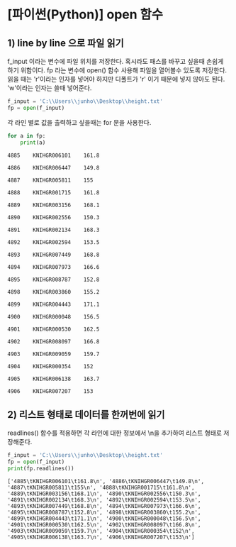 # [파이썬(Python)] open 함수

## 1) line by line 으로 파일 읽기

f_input 이라는 변수에 파일 위치를 저장한다. 혹시라도 패스를 바꾸고 싶을때 손쉽게 하기 위함이다. fp 라는 변수에 open() 함수 사용해 파일을 열어볼수 있도록 저장한다. 읽을 때는 'r'이라는 인자를 넣어야 하지만 디폴트가 'r' 이기 때문에 넣지 않아도 된다. 'w'이라는 인자는 쓸때 넣어준다.


```python
f_input = 'C:\\Users\\junho\\Desktop\\height.txt'
fp = open(f_input)
```

각 라인 별로 값을 출력하고 싶을때는 for 문을 사용한다.


```python
for a in fp:
    print(a)
```

    4885	KNIHGR006101	161.8
    
    4886	KNIHGR006447	149.8
    
    4887	KNIHGR005811	155
    
    4888	KNIHGR001715	161.8
    
    4889	KNIHGR003156	168.1
    
    4890	KNIHGR002556	150.3
    
    4891	KNIHGR002134	168.3
    
    4892	KNIHGR002594	153.5
    
    4893	KNIHGR007449	168.8
    
    4894	KNIHGR007973	166.6
    
    4895	KNIHGR008787	152.8
    
    4898	KNIHGR003860	155.2
    
    4899	KNIHGR004443	171.1
    
    4900	KNIHGR000048	156.5
    
    4901	KNIHGR000530	162.5
    
    4902	KNIHGR008097	166.8
    
    4903	KNIHGR009059	159.7
    
    4904	KNIHGR000354	152
    
    4905	KNIHGR006138	163.7
    
    4906	KNIHGR007207	153
    
    

## 2) 리스트 형태로 데이터를 한꺼번에 읽기

readlines() 함수를 적용하면 각 라인에 대한 정보에서 \n을 추가하여 리스트 형태로 저장해준다.


```python
f_input = 'C:\\Users\\junho\\Desktop\\height.txt'
fp = open(f_input)
print(fp.readlines())
```

    ['4885\tKNIHGR006101\t161.8\n', '4886\tKNIHGR006447\t149.8\n', '4887\tKNIHGR005811\t155\n', '4888\tKNIHGR001715\t161.8\n', '4889\tKNIHGR003156\t168.1\n', '4890\tKNIHGR002556\t150.3\n', '4891\tKNIHGR002134\t168.3\n', '4892\tKNIHGR002594\t153.5\n', '4893\tKNIHGR007449\t168.8\n', '4894\tKNIHGR007973\t166.6\n', '4895\tKNIHGR008787\t152.8\n', '4898\tKNIHGR003860\t155.2\n', '4899\tKNIHGR004443\t171.1\n', '4900\tKNIHGR000048\t156.5\n', '4901\tKNIHGR000530\t162.5\n', '4902\tKNIHGR008097\t166.8\n', '4903\tKNIHGR009059\t159.7\n', '4904\tKNIHGR000354\t152\n', '4905\tKNIHGR006138\t163.7\n', '4906\tKNIHGR007207\t153\n']
    
